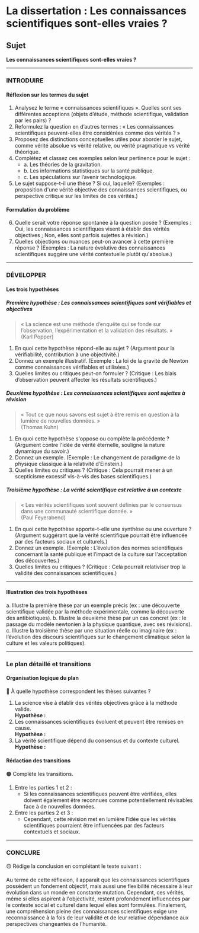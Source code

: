 # La dissertation : Les connaissances scientifiques sont-elles vraies ?

## Sujet
**Les connaissances scientifiques sont-elles vraies ?**

---

### INTRODUIRE

#### Réflexion sur les termes du sujet

1. Analysez le terme « connaissances scientifiques ». Quelles sont ses différentes acceptions (objets d’étude, méthode scientifique, validation par les pairs) ?
2. Reformulez la question en d’autres termes : « Les connaissances scientifiques peuvent-elles être considérées comme des vérités ? » 
3. Proposez des distinctions conceptuelles utiles pour aborder le sujet, comme vérité absolue vs vérité relative, ou vérité pragmatique vs vérité théorique.
4. Complétez et classez ces exemples selon leur pertinence pour le sujet :
   - a. Les théories de la gravitation.
   - b. Les informations statistiques sur la santé publique.
   - c. Les spéculations sur l’avenir technologique.
5. Le sujet suppose-t-il une thèse ? Si oui, laquelle? (Exemples : proposition d'une vérité objective des connaissances scientifiques, ou perspective critique sur les limites de ces vérités.)

#### Formulation du problème

6. Quelle serait votre réponse spontanée à la question posée ? (Exemples : Oui, les connaissances scientifiques visent à établir des vérités objectives ; Non, elles sont parfois sujettes à révision.)
7. Quelles objections ou nuances peut-on avancer à cette première réponse ? (Exemples : La nature évolutive des connaissances scientifiques suggère une vérité contextuelle plutôt qu'absolue.)

---

### DÉVELOPPER

#### Les trois hypothèses

##### Première hypothèse : Les connaissances scientifiques sont vérifiables et objectives

> « La science est une méthode d’enquête qui se fonde sur l’observation, l’expérimentation et la validation des résultats. »  
> (Karl Popper)

1. En quoi cette hypothèse répond-elle au sujet ? (Argument pour la vérifiabilité, contribution à une objectivité.)
2. Donnez un exemple illustratif. (Exemple : La loi de la gravité de Newton comme connaissances vérifiables et utilisées.)
3. Quelles limites ou critiques peut-on formuler ? (Critique : Les biais d’observation peuvent affecter les résultats scientifiques.)

##### Deuxième hypothèse : Les connaissances scientifiques sont sujettes à révision

> « Tout ce que nous savons est sujet à être remis en question à la lumière de nouvelles données. »  
> (Thomas Kuhn)

1. En quoi cette hypothèse s'oppose ou complète la précédente ? (Argument contre l'idée de vérité éternelle, souligne la nature dynamique du savoir.)
2. Donnez un exemple. (Exemple : Le changement de paradigme de la physique classique à la relativité d’Einstein.)
3. Quelles limites ou critiques ? (Critique : Cela pourrait mener à un scepticisme excessif vis-à-vis des bases scientifiques.)

##### Troisième hypothèse : La vérité scientifique est relative à un contexte

> « Les vérités scientifiques sont souvent définies par le consensus dans une communauté scientifique donnée. »  
> (Paul Feyerabend)

1. En quoi cette hypothèse apporte-t-elle une synthèse ou une ouverture ? (Argument suggérant que la vérité scientifique pourrait être influencée par des facteurs sociaux et culturels.)
2. Donnez un exemple. (Exemple : L’évolution des normes scientifiques concernant la santé publique et l’impact de la culture sur l'acceptation des découvertes.)
3. Quelles limites ou critiques ? (Critique : Cela pourrait relativiser trop la validité des connaissances scientifiques.)

---

#### Illustration des trois hypothèses

a. Illustre la première thèse par un exemple précis (ex : une découverte scientifique validée par la méthode expérimentale, comme la découverte des antibiotiques).
b. Illustre la deuxième thèse par un cas concret (ex : le passage du modèle newtonien à la physique quantique, avec ses révisions).
c. Illustre la troisième thèse par une situation réelle ou imaginaire (ex : l’évolution des discours scientifiques sur le changement climatique selon la culture et les valeurs politiques).

---

### Le plan détaillé et transitions

#### Organisation logique du plan

🔴 À quelle hypothèse correspondent les thèses suivantes ?

1. La science vise à établir des vérités objectives grâce à la méthode valide.  
   **Hypothèse :**
2. Les connaissances scientifiques évoluent et peuvent être remises en cause.  
   **Hypothèse :**
3. La vérité scientifique dépend du consensus et du contexte culturel.  
   **Hypothèse :**

#### Rédaction des transitions

🟠 Complète les transitions.

1. Entre les parties 1 et 2 :  
   - Si les connaissances scientifiques peuvent être vérifiées, elles doivent également être reconnues comme potentiellement révisables face à de nouvelles données.
2. Entre les parties 2 et 3 :  
   - Cependant, cette révision met en lumière l’idée que les vérités scientifiques pourraient être influencées par des facteurs contextuels et sociaux.

---

### CONCLURE

🟡 Rédige la conclusion en complétant le texte suivant :

Au terme de cette réflexion, il apparaît que les connaissances scientifiques possèdent un fondement objectif, mais aussi une flexibilité nécessaire à leur évolution dans un monde en constante mutation. Cependant, ces vérités, même si elles aspirent à l'objectivité, restent profondément influencées par le contexte social et culturel dans lequel elles sont formulées. Finalement, une compréhension pleine des connaissances scientifiques exige une reconnaissance à la fois de leur validité et de leur relative dépendance aux perspectives changeantes de l’humanité.
